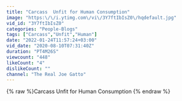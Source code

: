 ```yaml
---
title: "Carcass  Unfit for Human Consumption"
image: "https:\/\/i.ytimg.com\/vi\/3Y7ftIbIsZ0\/hqdefault.jpg"
vid_id: "3Y7ftIbIsZ0"
categories: "People-Blogs"
tags: ["Carcass","Unfit","Human"]
date: "2022-01-24T11:57:24+03:00"
vid_date: "2020-08-10T07:31:40Z"
duration: "PT4M26S"
viewcount: "448"
likeCount: "4"
dislikeCount: ""
channel: "The Real Joe Gatto"
---
```

{% raw %}Carcass  Unfit for Human Consumption {% endraw %}
